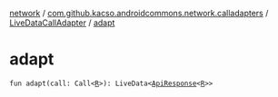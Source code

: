 [network](../../index.md) / [com.github.kacso.androidcommons.network.calladapters](../index.md) / [LiveDataCallAdapter](index.md) / [adapt](./adapt.md)

# adapt

`fun adapt(call: Call<`[`R`](index.md#R)`>): LiveData<`[`ApiResponse`](../../com.github.kacso.androidcommons.network.models/-api-response/index.md)`<`[`R`](index.md#R)`>>`